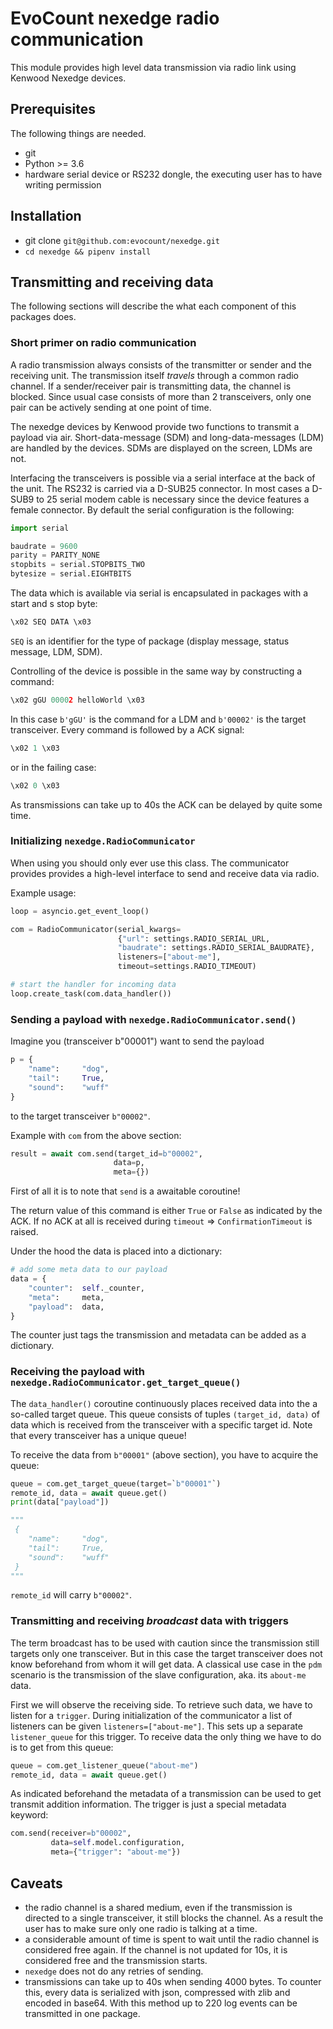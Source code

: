 # EvoCount nexedge radio communication
This module provides high level data transmission via radio link using Kenwood Nexedge devices.

## Prerequisites
The following things are needed.
* git
* Python >= 3.6
* hardware serial device or RS232 dongle, the executing user has to have writing permission

## Installation
* git clone `git@github.com:evocount/nexedge.git`
* `cd nexedge && pipenv install`

## Transmitting and receiving data
The following sections will describe the what each component of this packages does.

### Short primer on radio communication
A radio transmission always consists of the transmitter or sender and the receiving unit.
The transmission itself _travels_ through a common radio channel.
If a sender/receiver pair is transmitting data, the channel is blocked.
Since usual case consists of more than 2 transceivers, only one pair can be actively sending at one point of time.

The nexedge devices by Kenwood provide two functions to transmit a payload via air.
Short-data-message (SDM) and long-data-messages (LDM) are handled by the devices.
SDMs are displayed on the screen, LDMs are not.

Interfacing the transceivers is possible via a serial interface at the back of the unit.
The RS232 is carried via a D-SUB25 connector.
In most cases a D-SUB9 to 25 serial modem cable is necessary since the device features a female connector.
By default the serial configuration is the following:
```python
import serial

baudrate = 9600
parity = PARITY_NONE
stopbits = serial.STOPBITS_TWO
bytesize = serial.EIGHTBITS
```

The data which is available via serial is encapsulated in packages with a start and s stop byte:
```python
\x02 SEQ DATA \x03
```
`SEQ` is an identifier for the type of package (display message, status message, LDM, SDM).

Controlling of the device is possible in the same way by constructing a command:
```python
\x02 gGU 00002 helloWorld \x03
```
In this case `b'gGU'` is the command for a LDM and `b'00002'` is the target transceiver.
Every command is followed by a ACK signal:
```python
\x02 1 \x03
```
or in the failing case:
```python
\x02 0 \x03
```
As transmissions can take up to 40s the ACK can be delayed by quite some time.

### Initializing `nexedge.RadioCommunicator`
When using you should only ever use this class.
The communicator provides provides a high-level interface to send and receive data via radio.

Example usage:
```python
loop = asyncio.get_event_loop()

com = RadioCommunicator(serial_kwargs=
                        {"url": settings.RADIO_SERIAL_URL,
                        "baudrate": settings.RADIO_SERIAL_BAUDRATE},
                        listeners=["about-me"],
                        timeout=settings.RADIO_TIMEOUT)

# start the handler for incoming data
loop.create_task(com.data_handler())
```

### Sending a payload with `nexedge.RadioCommunicator.send()`
Imagine you (transceiver b"00001") want to send the payload
```python
p = {
    "name":     "dog",
    "tail":     True,
    "sound":    "wuff"
}
```
to the target transceiver `b"00002"`.

Example with `com` from the above section:
```python
result = await com.send(target_id=b"00002",
                       data=p,
                       meta={})
```
First of all it is to note that `send` is a awaitable coroutine!

The return value of this command is either `True` or `False` as indicated by the ACK.
If no ACK at all is received during `timeout` => `ConfirmationTimeout` is raised.

Under the hood the data is placed into a dictionary:
```python
# add some meta data to our payload
data = {
    "counter":  self._counter,
    "meta":     meta,
    "payload":  data,
}
```
The counter just tags the transmission and metadata can be added as a dictionary.

### Receiving the payload with `nexedge.RadioCommunicator.get_target_queue()`
The `data_handler()` coroutine continuously places received data into the a so-called target queue.
This queue consists of tuples `(target_id, data)` of data which is received from the transceiver with a specific target id.
Note that every transceiver has a unique queue!

To receive the data from `b"00001"` (above section), you have to acquire the queue:
```python
queue = com.get_target_queue(target=`b"00001"`)
remote_id, data = await queue.get()
print(data["payload"])

"""
 {
    "name":     "dog",
    "tail":     True,
    "sound":    "wuff"
 }
"""
```
`remote_id` will carry `b"00002"`.

### Transmitting and receiving _broadcast_ data with triggers
The term broadcast has to be used with caution since the transmission still targets only one transceiver.
But in this case the target transceiver does not know beforehand from whom it will get data.
A classical use case in the `pdm` scenario is the transmission of the slave configuration, aka. its `about-me` data.

First we will observe the receiving side.
To retrieve such data, we have to listen for a `trigger`.
During initialization of the communicator a list of listeners can be given `listeners=["about-me"]`.
This sets up a separate `listener_queue` for this trigger.
To receive data the only thing we have to do is to get from this queue:
```python
queue = com.get_listener_queue("about-me")
remote_id, data = await queue.get()
```

As indicated beforehand the metadata of a transmission can be used to get transmit addition information.
The trigger is just a special metadata keyword:
```python
com.send(receiver=b"00002",
         data=self.model.configuration,
         meta={"trigger": "about-me"})
```

## Caveats
* the radio channel is a shared medium, even if the transmission is directed to a single transceiver, it still blocks the channel.
As a result the user has to make sure only one radio is talking at a time.
* a considerable amount of time is spent to wait until the radio channel is considered free again. If the channel is not updated for 10s, it is considered free and the transmission starts.
* `nexedge` does not do any retries of sending.
* transmissions can take up to 40s when sending 4000 bytes. To counter this, every data is serialized with json, compressed with zlib and encoded in base64. With this method up to 220 log events can be transmitted in one package.
